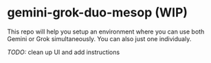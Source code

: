 # gemini-grok-duo-mesop (WIP)

This repo will help you setup an environment where you can use both Gemini or Grok simultaneously. You can also just one individualy.

_TODO:_ clean up UI and add instructions

